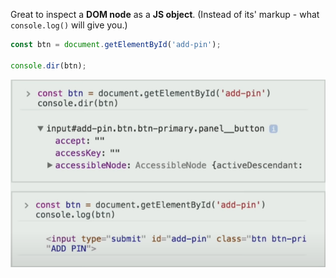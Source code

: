 Great to inspect a **DOM node** as a **JS object**. 
(Instead of its' markup - what `console.log()` will give you.)

```js
const btn = document.getElementById('add-pin');

console.dir(btn);
```


![example for console.dir()](/images/example_for_console.dir().png)